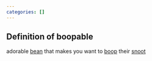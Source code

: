 ```yaml
---
categories: []
---
```


## Definition of boopable

adorable [bean](./bean) that makes you want to [boop](./boop) their [snoot](./snoot)
